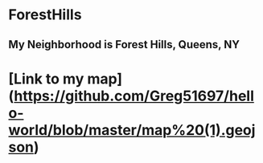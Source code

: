 # ForestHills
## My Neighborhood is Forest Hills, Queens, NY
# [Link to my map] (https://github.com/Greg51697/hello-world/blob/master/map%20(1).geojson)
